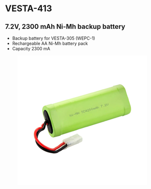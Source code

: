 # VESTA-413

## 7.2V, 2300 mAh Ni-Mh backup battery

* Backup battery for VESTA-305 (WEPC-1)
* Rechargeable AA Ni-Mh battery pack
* Capacity 2300 mA

<figure><img src=".gitbook/assets/image (3) (1) (1).png" alt=""><figcaption></figcaption></figure>
